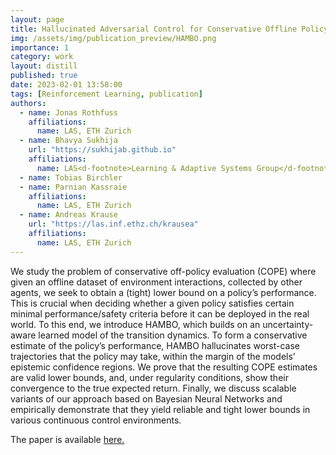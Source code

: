 ```yaml
---
layout: page
title: Hallucinated Adversarial Control for Conservative Offline Policy Evaluation
img: /assets/img/publication_preview/HAMBO.png
importance: 1
category: work
layout: distill
published: true
date: 2023-02-01 13:58:00
tags: [Reinforcement Learning, publication]
authors:
  - name: Jonas Rothfuss
    affiliations:
      name: LAS, ETH Zurich
  - name: Bhavya Sukhija
    url: "https://sukhijab.github.io"
    affiliations:
      name: LAS<d-footnote>Learning & Adaptive Systems Group</d-footnote> & CRL<d-footnote>Computational Robotics Lab</d-footnote>, ETH Zurich
  - name: Tobias Birchler
  - name: Parnian Kassraie
    affiliations:
      name: LAS, ETH Zurich
  - name: Andreas Krause
    url: "https://las.inf.ethz.ch/krausea"
    affiliations:
      name: LAS, ETH Zurich
---
```


We study the problem of conservative off-policy evaluation (COPE) where given an offline dataset of environment interactions, collected by other agents, we seek to obtain a (tight) lower bound on a policy’s performance. This is crucial when deciding whether a given policy satisfies certain minimal performance/safety criteria before it can be deployed in the real world. To this end, we introduce HAMBO, which builds on an uncertainty-aware learned model of the transition dynamics. To form a conservative estimate of the policy’s performance, HAMBO hallucinates worst-case trajectories that the policy may take, within the margin of the models’ epistemic confidence regions. We prove that the resulting COPE estimates are valid lower bounds, and, under regularity conditions, show their convergence to the true expected return. Finally, we discuss scalable variants of our approach based on Bayesian Neural Networks and empirically demonstrate that they yield reliable and tight lower bounds in various continuous control environments.


The paper is available <a href="https://proceedings.mlr.press/v216/rothfuss23a/rothfuss23a.pdf"> here. </a> 
